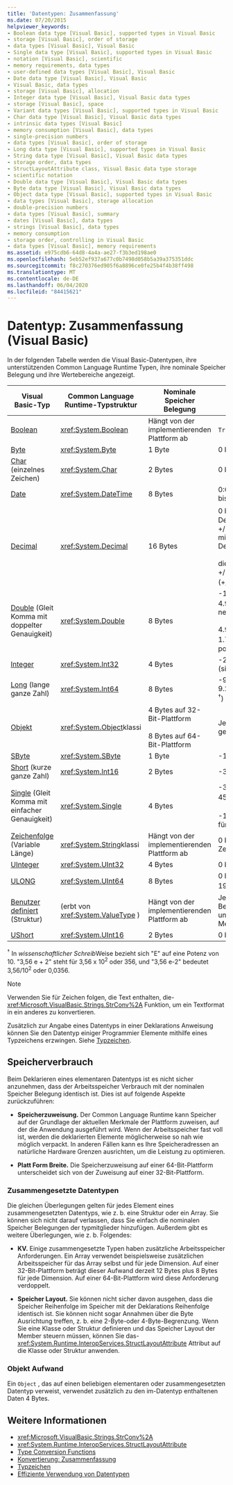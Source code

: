 ```yaml
---
title: 'Datentypen: Zusammenfassung'
ms.date: 07/20/2015
helpviewer_keywords:
- Boolean data type [Visual Basic], supported types in Visual Basic
- storage [Visual Basic], order of storage
- data types [Visual Basic], Visual Basic
- Single data type [Visual Basic], supported types in Visual Basic
- notation [Visual Basic], scientific
- memory requirements, data types
- user-defined data types [Visual Basic], Visual Basic
- Date data type [Visual Basic], Visual Basic
- Visual Basic, data types
- storage [Visual Basic], allocation
- Integer data type [Visual Basic], Visual Basic data types
- storage [Visual Basic], space
- Variant data types [Visual Basic], supported types in Visual Basic
- Char data type [Visual Basic], Visual Basic data types
- intrinsic data types [Visual Basic]
- memory consumption [Visual Basic], data types
- single-precision numbers
- data types [Visual Basic], order of storage
- Long data type [Visual Basic], supported types in Visual Basic
- String data type [Visual Basic], Visual Basic data types
- storage order, data types
- StructLayoutAttribute class, Visual Basic data type storage
- scientific notation
- Double data type [Visual Basic], Visual Basic data types
- Byte data type [Visual Basic], Visual Basic data types
- Object data type [Visual Basic], supported types in Visual Basic
- data types [Visual Basic], storage allocation
- double-precision numbers
- data types [Visual Basic], summary
- dates [Visual Basic], data types
- strings [Visual Basic], data types
- memory consumption
- storage order, controlling in Visual Basic
- data types [Visual Basic], memory requirements
ms.assetid: e975cdb6-64d8-4a4a-ae27-f3b3ed198ae0
ms.openlocfilehash: 5eb52ef937a677c0b7498d058b5a39a375351ddc
ms.sourcegitcommit: f8c270376ed905f6a8896ce0fe25b4f4b38ff498
ms.translationtype: MT
ms.contentlocale: de-DE
ms.lasthandoff: 06/04/2020
ms.locfileid: "84415621"
---
```

# <a name="data-type-summary-visual-basic"></a>Datentyp: Zusammenfassung (Visual Basic)

In der folgenden Tabelle werden die Visual Basic-Datentypen, ihre unterstützenden Common Language Runtime Typen, ihre nominale Speicher Belegung und ihre Wertebereiche angezeigt.  
  
|Visual Basic-Typ|Common Language Runtime-Typstruktur|Nominale Speicher Belegung|Wertebereich|  
|-----------------------|--------------------------------------------|--------------------------------|-----------------|  
|[Boolean](boolean-data-type.md)|<xref:System.Boolean>|Hängt von der implementierenden Plattform ab|`True` oder `False`|  
|[Byte](byte-data-type.md)|<xref:System.Byte>|1 Byte|0 bis 255 (ohne Vorzeichen)|  
|[Char](char-data-type.md) (einzelnes Zeichen)|<xref:System.Char>|2 Bytes|0 bis 65535 (ohne Vorzeichen)|  
|[Date](date-data-type.md)|<xref:System.DateTime>|8 Bytes|0:00:00 (Mitternacht) am 1. Januar 0001 bis 11:59:59 Uhr am 31. Dezember 9999|  
|[Decimal](decimal-data-type.md)|<xref:System.Decimal>|16 Bytes|0 bis +/-337 (+/-7.9...E + 28) <sup>†</sup> ohne Dezimaltrennzeichen; 0 bis +/-7.9228162514264337593543950335 mit 28 Stellen rechts vom Dezimaltrennzeichen.<br /><br /> die kleinste Zahl ungleich 0 (null) ist +/-0,0000000000000000000000000001 (+/-1E-28) <sup>†</sup>|  
|[Double](double-data-type.md) (Gleit Komma mit doppelter Genauigkeit)|<xref:System.Double>|8 Bytes|-1.79769313486231570 e + 308 bis-4.94065645841246544 e-324 <sup>†</sup> bei negativen Werten;<br /><br /> 4.94065645841246544 e-324 bis 1.79769313486231570 e + 308 <sup>†</sup> für positive Werte|  
|[Integer](integer-data-type.md)|<xref:System.Int32>|4 Bytes|-2.147.483.648 bis 2.147.483.647 (signiert)|  
|[Long](long-data-type.md) (lange ganze Zahl)|<xref:System.Int64>|8 Bytes|-9.223.372.036.854.775.808 bis 9.223.372.036.854.775.807 (9.2... E + 18 <sup>†</sup>) (signiert)|  
|[Objekt](object-data-type.md)|<xref:System.Object>klassi|4 Bytes auf 32-Bit-Plattform<br /><br /> 8 Bytes auf 64-Bit-Plattform|Jeder Typ kann in einer Variablen vom Typ gespeichert werden.`Object`|  
|[SByte](sbyte-data-type.md)|<xref:System.SByte>|1 Byte|-128 bis 127 (signiert)|  
|[Short](short-data-type.md) (kurze ganze Zahl)|<xref:System.Int16>|2 Bytes|-32.768 bis 32.767 (signiert)|  
|[Single](single-data-type.md) (Gleit Komma mit einfacher Genauigkeit)|<xref:System.Single>|4 Bytes|-3.4028235 e + 38 bis- -1 401298E e-45 <sup>†</sup> bei negativen Werten;<br /><br /> -1 401298E e-45 bis 3.4028235 e + 38 <sup>†</sup> für positive Werte|  
|[Zeichenfolge](string-data-type.md) (Variable Länge)|<xref:System.String>klassi|Hängt von der implementierenden Plattform ab|0 bis ungefähr 2 Milliarden Unicode-Zeichen|  
|[UInteger](uinteger-data-type.md)|<xref:System.UInt32>|4 Bytes|0 bis 4.294.967.295 (ohne Vorzeichen)|  
|[ULONG](ulong-data-type.md)|<xref:System.UInt64>|8 Bytes|0 bis 18446744073709551615 (1.8... E + 19 <sup>†</sup>) (unsigniert)|  
|[Benutzer definiert](user-defined-data-type.md) (Struktur)|(erbt von <xref:System.ValueType> )|Hängt von der implementierenden Plattform ab|Jeder Member der Struktur hat einen Bereich, der durch seinen Datentyp und unabhängig von den Bereichen der anderen Member bestimmt wird.|  
|[UShort](ushort-data-type.md)|<xref:System.UInt16>|2 Bytes|0 bis 65.535 (ohne Vorzeichen)|  
  
 <sup>†</sup> In *wissenschaftlicher Schreib*Weise bezieht sich "E" auf eine Potenz von 10. "3,56 e + 2" steht für 3,56 x 10<sup>2</sup> oder 356, und "3,56 e-2" bedeutet 3,56/10<sup>2</sup> oder 0,0356.  
  
> [!NOTE]
> Verwenden Sie für Zeichen folgen, die Text enthalten, die- <xref:Microsoft.VisualBasic.Strings.StrConv%2A> Funktion, um ein Textformat in ein anderes zu konvertieren.  
  
 Zusätzlich zur Angabe eines Datentyps in einer Deklarations Anweisung können Sie den Datentyp einiger Programmier Elemente mithilfe eines Typzeichens erzwingen. Siehe [Typzeichen](../../programming-guide/language-features/data-types/type-characters.md).  
  
## <a name="memory-consumption"></a>Speicherverbrauch  

 Beim Deklarieren eines elementaren Datentyps ist es nicht sicher anzunehmen, dass der Arbeitsspeicher Verbrauch mit der nominalen Speicher Belegung identisch ist. Dies ist auf folgende Aspekte zurückzuführen:  
  
- **Speicherzuweisung.** Der Common Language Runtime kann Speicher auf der Grundlage der aktuellen Merkmale der Plattform zuweisen, auf der die Anwendung ausgeführt wird. Wenn der Arbeitsspeicher fast voll ist, werden die deklarierten Elemente möglicherweise so nah wie möglich verpackt. In anderen Fällen kann es Ihre Speicheradressen an natürliche Hardware Grenzen ausrichten, um die Leistung zu optimieren.  
  
- **Platt Form Breite.** Die Speicherzuweisung auf einer 64-Bit-Plattform unterscheidet sich von der Zuweisung auf einer 32-Bit-Plattform.  
  
### <a name="composite-data-types"></a>Zusammengesetzte Datentypen  

 Die gleichen Überlegungen gelten für jedes Element eines zusammengesetzten Datentyps, wie z. b. eine Struktur oder ein Array. Sie können sich nicht darauf verlassen, dass Sie einfach die nominalen Speicher Belegungen der typmitglieder hinzufügen. Außerdem gibt es weitere Überlegungen, wie z. b. Folgendes:  
  
- **KV.** Einige zusammengesetzte Typen haben zusätzliche Arbeitsspeicher Anforderungen. Ein Array verwendet beispielsweise zusätzlichen Arbeitsspeicher für das Array selbst und für jede Dimension. Auf einer 32-Bit-Plattform beträgt dieser Aufwand derzeit 12 Bytes plus 8 Bytes für jede Dimension. Auf einer 64-Bit-Plattform wird diese Anforderung verdoppelt.  
  
- **Speicher Layout.** Sie können nicht sicher davon ausgehen, dass die Speicher Reihenfolge im Speicher mit der Deklarations Reihenfolge identisch ist. Sie können nicht sogar Annahmen über die Byte Ausrichtung treffen, z. b. eine 2-Byte-oder 4-Byte-Begrenzung. Wenn Sie eine Klasse oder Struktur definieren und das Speicher Layout der Member steuern müssen, können Sie das- <xref:System.Runtime.InteropServices.StructLayoutAttribute> Attribut auf die Klasse oder Struktur anwenden.  
  
### <a name="object-overhead"></a>Objekt Aufwand  

 Ein `Object` , das auf einen beliebigen elementaren oder zusammengesetzten Datentyp verweist, verwendet zusätzlich zu den im-Datentyp enthaltenen Daten 4 Bytes.  
  
## <a name="see-also"></a>Weitere Informationen

- <xref:Microsoft.VisualBasic.Strings.StrConv%2A>
- <xref:System.Runtime.InteropServices.StructLayoutAttribute>
- [Type Conversion Functions](../functions/type-conversion-functions.md)
- [Konvertierung: Zusammenfassung](../keywords/conversion-summary.md)
- [Typzeichen](../../programming-guide/language-features/data-types/type-characters.md)
- [Effiziente Verwendung von Datentypen](../../programming-guide/language-features/data-types/efficient-use-of-data-types.md)
